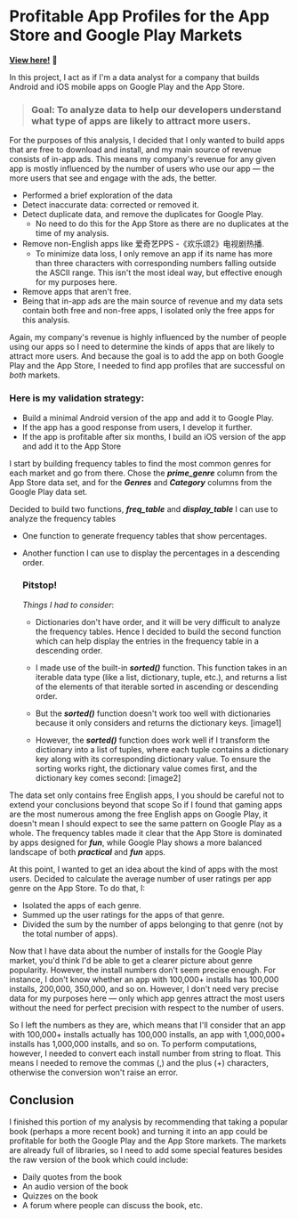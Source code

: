 # Profitable App Profiles for the App Store and Google Play Markets
**[View here!](https://nbviewer.jupyter.org/github/epatter1/googleplay_and_appstore/blob/master/Profitable%20App%20Profiles%20for%20the%20App%20Store%20and%20Google%20Play%20Markets.ipynb)** :eyes:

In this project, I act as if I'm a data analyst for a company that builds Android and iOS mobile apps on Google Play and the App Store.

> ### Goal: To analyze data to help our developers understand what type of apps are likely to attract more users.

For the purposes of this analysis, I decided that I only wanted to build apps that are free to download and install, and my main source of revenue consists of in-app ads. This means my company's revenue for any given app is mostly influenced by the number of users who use our app — the more users that see and engage with the ads, the better.

* Performed a brief exploration of the data
* Detect inaccurate data: corrected or removed it.
* Detect duplicate data, and remove the duplicates for Google Play. 
  * No need to do this for the App Store as there are no duplicates at the time of my analysis.
* Remove non-English apps like 爱奇艺PPS -《欢乐颂2》电视剧热播.
  * To minimize data loss, I only remove an app if its name has more than three characters with corresponding numbers falling outside the ASCII range. This isn't the most ideal way, but effective enough for my purposes here.
* Remove apps that aren't free.
* Being that in-app ads are the main source of revenue and my data sets contain both free and non-free apps, I isolated only the free apps for this analysis.

Again, my company's revenue is highly influenced by the number of people using our apps so I need to determine the kinds of apps that are likely to attract more users. 
And because the goal is to add the app on both Google Play and the App Store, I needed to find app profiles that are successful on *both* markets.
### Here is my validation strategy:
* Build a minimal Android version of the app and add it to Google Play.
* If the app has a good response from users, I develop it further.
* If the app is profitable after six months, I build an iOS version of the app and add it to the App Store

I start by building frequency tables to find the most common genres for each market and go from there. Chose the ***prime_genre*** column from the App Store data set, and for the ***Genres*** and ***Category*** columns from the Google Play data set.

Decided to build two functions, ***freq_table*** and ***display_table*** I can use to analyze the frequency tables
* One function to generate frequency tables that show percentages.
* Another function I can use to display the percentages in a descending order.

  ### Pitstop!
  *Things I had to consider*:
  * Dictionaries don't have order, and it will be very difficult to analyze the frequency tables. Hence I decided to build the second function which can help display the entries in the frequency table in a descending order.
  * I made use of the built-in ***sorted()*** function. This function takes in an iterable data type (like a list, dictionary, tuple, etc.), and returns a list of the elements of that iterable sorted in ascending or descending order.

  * But the ***sorted()*** function doesn't work too well with dictionaries because it only considers and returns the dictionary keys.
  [image1]

  * However, the ***sorted()*** function does work well if I transform the dictionary into a list of tuples, where each tuple contains a dictionary key along with its corresponding dictionary value. To ensure the sorting works right, the dictionary value comes first, and the dictionary key comes second:
  [image2]

The data set only contains free English apps, I  you should be careful not to extend your conclusions beyond that scope So if I found that gaming apps are the most numerous among the free English apps on Google Play, it doesn't mean I should expect to see the same pattern on Google Play as a whole. 
The frequency tables made it clear that the App Store is dominated by apps designed for ***fun***, while Google Play shows a more balanced landscape of both ***practical*** and ***fun*** apps.

At this point, I wanted to get an idea about the kind of apps with the most users. Decided to calculate the average number of user ratings per app genre on the App Store. 
To do that, I:
* Isolated the apps of each genre.
* Summed up the user ratings for the apps of that genre.
* Divided the sum by the number of apps belonging to that genre (not by the total number of apps).

Now that I have data about the number of installs for the Google Play market, you'd think I'd be able to get a clearer picture about genre popularity. However, the install numbers don't seem precise enough. For instance, I don't know whether an app with 100,000+ installs has 100,000 installs, 200,000, 350,000, and so on. However, I don't need very precise data for my purposes here — only which app genres attract the most users without the need for perfect precision with respect to the number of users.

So I left the numbers as they are, which means that I'll consider that an app with 100,000+ installs actually has 100,000 installs, an app with 1,000,000+ installs has 1,000,000 installs, and so on. To perform computations, however, I needed to convert each install number from string to float. This means I needed to remove the commas (,) and the plus (+) characters, otherwise the conversion won't raise an error.

## Conclusion
I finished this portion of my analysis by recommending that taking a popular book (perhaps a more recent book) and turning it into an app could be profitable for both the Google Play and the App Store markets. The markets are already full of libraries, so I need to add some special features besides the raw version of the book which could include:

* Daily quotes from the book
* An audio version of the book
* Quizzes on the book
* A forum where people can discuss the book, etc.
